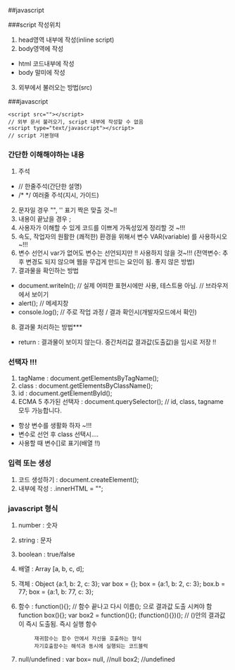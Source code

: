 ##javascript    

###script 작성위치
1. head영역 내부에 작성(inline script)
2. body영역에 작성
 - html 코드내부에 작성
 - body 말미에 작성
3. 외부에서 불러오는 방법(src)

###javascript
```
<script src=""></script> 
// 외부 문서 불러오기, script 내부에 작성할 수 없음
<script type="text/javascript"></script>
// script 기본형태

```

### 간단한 이해해야하는 내용
1. 주석
 - // 한줄주석(간단한 설명)
 - /* */ 여러줄 주석(지시, 가이드)
2. 문자일 경우 "", '' 표기 짝은 맞출 것~!!
3. 내용이 끝났을 경우 ;
4. 사용자가 이해할 수 있게 코드를 이쁘게 가독성있게
  정리할 것 ~!!!
5. 속도, 작업자의 원활한 (쾌적한) 환경을 위해서 변수
  VAR(variable) 를 사용하시오 ~!!!
6. 변수 선언시 var가 없어도 변수는 선언되지만 !!
  사용하지 않을 것~!!!
  (전역변수: 추후 변경도 되지 않으며 웹을 무겁게 만드는 요인이 됨. 좋지 않은 방법)
7. 결과물을 확인하는 방법
  - document.writeln(); 
  // 실제 어떠한 표현시에만 사용, 테스트용 아님.
  // 브라우저에서 보이기
  - alert();
  // 메세지창
  - console.log();
  // 주로 작업 과정 / 결과 확인시(개발자모드에서 확인)
8. 결과물 처리하는 방법***
  -  return : 결과물이 보이지 않는다. 중간처리값
              결과값(도출값)을 임시로 저장 !!
              
              
### 선택자 !!!
1. tagName : document.getElementsByTagName();
2. class : document.getElementsByClassName();
3. id : document.getElementById();
4. ECMA 5 추가된 선택자 : document.querySelector(); // id, class, tagname 모두 가능합니다.

* 항상 변수를 생활화 하자 ~!!!
* 변수로 선언 후 class 선택시....
* 사용할 때 변수[]로 표기(배열 !!)

### 입력 또는 생성
1. 코드 생성하기 :  document.createElement();
2. 내부에 작성  :  .innerHTML = "";

### javascript 형식
1. number  : 숫자
2. string  : 문자
3. boolean : true/false
4. 배열     : Array [a, b, c, d];
5. 객체     : Object {a:1, b: 2, c: 3};
            var box = {};
                box = {a:1, b: 2, c: 3};
                box.b = 77;
                box = {a:1, b: 77, c: 3};
6. 함수     : function(){}; // 함수 끝나고 다시 이름(); 으로 결과값 도출 시켜야 함
            function box(){};
            var box2 = function(){};
            (function(){})(); // ()안의 결과값이 즉시 도출됨. 즉시 실행 함수
            
            재귀함수는 함수 안에서 자신을 호출하는 형식
            자기호출함수는 해석과 동시에 실행되는 코드블럭
7. null/undefined  :
  var box= null,    //null
      box2;         //undefined

